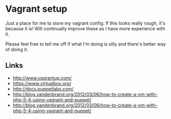 Vagrant setup
============

Just a place for me to store my vagrant config. If this looks really
rough, it's because it is! Will continually improve these as I have more
experience with it.

Please feel free to tell me off if what I'm doing is silly and there's
better way of doing it.

Links
-----

  * http://www.vagrantup.com/
  * https://www.virtualbox.org/
  * http://docs.puppetlabs.com/
  * http://blog.vandenbrand.org/2012/03/06/how-to-create-a-vm-with-php-5-4-using-vagrant-and-puppet/
  * http://blog.vandenbrand.org/2012/03/06/how-to-create-a-vm-with-php-5-4-using-vagrant-and-puppet/

